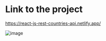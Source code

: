 # Link to the project
https://react-js-rest-countries-api.netlify.app/

![image](https://user-images.githubusercontent.com/25538870/167037152-10979656-6a1f-4baf-946c-26c8ac4535a1.png)
